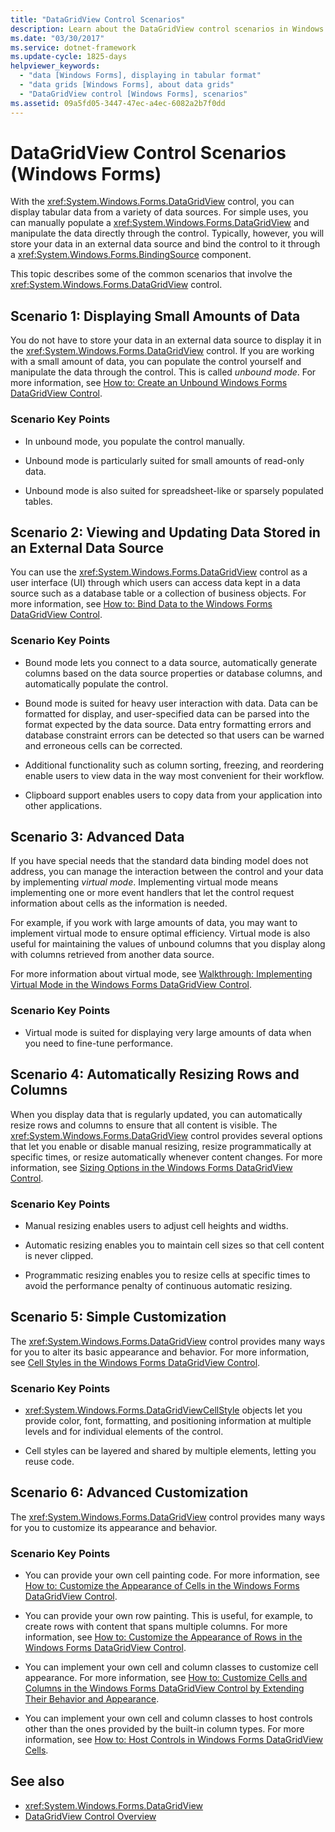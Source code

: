 ```yaml
---
title: "DataGridView Control Scenarios"
description: Learn about the DataGridView control scenarios in Windows forms, which displays tabular data from a variety of data sources.
ms.date: "03/30/2017"
ms.service: dotnet-framework
ms.update-cycle: 1825-days
helpviewer_keywords:
  - "data [Windows Forms], displaying in tabular format"
  - "data grids [Windows Forms], about data grids"
  - "DataGridView control [Windows Forms], scenarios"
ms.assetid: 09a5fd05-3447-47ec-a4ec-6082a2b7f0dd
---
```

# DataGridView Control Scenarios (Windows Forms)

With the <xref:System.Windows.Forms.DataGridView> control, you can display tabular data from a variety of data sources. For simple uses, you can manually populate a <xref:System.Windows.Forms.DataGridView> and manipulate the data directly through the control. Typically, however, you will store your data in an external data source and bind the control to it through a <xref:System.Windows.Forms.BindingSource> component.

This topic describes some of the common scenarios that involve the <xref:System.Windows.Forms.DataGridView> control.

## Scenario 1: Displaying Small Amounts of Data

You do not have to store your data in an external data source to display it in the <xref:System.Windows.Forms.DataGridView> control. If you are working with a small amount of data, you can populate the control yourself and manipulate the data through the control. This is called *unbound mode*. For more information, see [How to: Create an Unbound Windows Forms DataGridView Control](how-to-create-an-unbound-windows-forms-datagridview-control.md).

### Scenario Key Points

- In unbound mode, you populate the control manually.

- Unbound mode is particularly suited for small amounts of read-only data.

- Unbound mode is also suited for spreadsheet-like or sparsely populated tables.

## Scenario 2: Viewing and Updating Data Stored in an External Data Source

You can use the <xref:System.Windows.Forms.DataGridView> control as a user interface (UI) through which users can access data kept in a data source such as a database table or a collection of business objects. For more information, see [How to: Bind Data to the Windows Forms DataGridView Control](how-to-bind-data-to-the-windows-forms-datagridview-control.md).

### Scenario Key Points

- Bound mode lets you connect to a data source, automatically generate columns based on the data source properties or database columns, and automatically populate the control.

- Bound mode is suited for heavy user interaction with data. Data can be formatted for display, and user-specified data can be parsed into the format expected by the data source. Data entry formatting errors and database constraint errors can be detected so that users can be warned and erroneous cells can be corrected.

- Additional functionality such as column sorting, freezing, and reordering enable users to view data in the way most convenient for their workflow.

- Clipboard support enables users to copy data from your application into other applications.

## Scenario 3: Advanced Data

If you have special needs that the standard data binding model does not address, you can manage the interaction between the control and your data by implementing *virtual mode*. Implementing virtual mode means implementing one or more event handlers that let the control request information about cells as the information is needed.

For example, if you work with large amounts of data, you may want to implement virtual mode to ensure optimal efficiency. Virtual mode is also useful for maintaining the values of unbound columns that you display along with columns retrieved from another data source.

For more information about virtual mode, see [Walkthrough: Implementing Virtual Mode in the Windows Forms DataGridView Control](implementing-virtual-mode-wf-datagridview-control.md).

### Scenario Key Points

- Virtual mode is suited for displaying very large amounts of data when you need to fine-tune performance.

## Scenario 4: Automatically Resizing Rows and Columns

When you display data that is regularly updated, you can automatically resize rows and columns to ensure that all content is visible. The <xref:System.Windows.Forms.DataGridView> control provides several options that let you enable or disable manual resizing, resize programmatically at specific times, or resize automatically whenever content changes. For more information, see [Sizing Options in the Windows Forms DataGridView Control](sizing-options-in-the-windows-forms-datagridview-control.md).

### Scenario Key Points

- Manual resizing enables users to adjust cell heights and widths.

- Automatic resizing enables you to maintain cell sizes so that cell content is never clipped.

- Programmatic resizing enables you to resize cells at specific times to avoid the performance penalty of continuous automatic resizing.

## Scenario 5: Simple Customization

The <xref:System.Windows.Forms.DataGridView> control provides many ways for you to alter its basic appearance and behavior. For more information, see [Cell Styles in the Windows Forms DataGridView Control](cell-styles-in-the-windows-forms-datagridview-control.md).

### Scenario Key Points

- <xref:System.Windows.Forms.DataGridViewCellStyle> objects let you provide color, font, formatting, and positioning information at multiple levels and for individual elements of the control.

- Cell styles can be layered and shared by multiple elements, letting you reuse code.

## Scenario 6: Advanced Customization

The <xref:System.Windows.Forms.DataGridView> control provides many ways for you to customize its appearance and behavior.

### Scenario Key Points

- You can provide your own cell painting code. For more information, see [How to: Customize the Appearance of Cells in the Windows Forms DataGridView Control](customize-the-appearance-of-cells-in-the-datagrid.md).

- You can provide your own row painting. This is useful, for example, to create rows with content that spans multiple columns. For more information, see [How to: Customize the Appearance of Rows in the Windows Forms DataGridView Control](customize-the-appearance-of-rows-in-the-datagrid.md).

- You can implement your own cell and column classes to customize cell appearance. For more information, see [How to: Customize Cells and Columns in the Windows Forms DataGridView Control by Extending Their Behavior and Appearance](customize-cells-and-columns-in-the-datagrid-by-extending-behavior.md).

- You can implement your own cell and column classes to host controls other than the ones provided by the built-in column types. For more information, see [How to: Host Controls in Windows Forms DataGridView Cells](how-to-host-controls-in-windows-forms-datagridview-cells.md).

## See also

- <xref:System.Windows.Forms.DataGridView>
- [DataGridView Control Overview](datagridview-control-overview-windows-forms.md)
